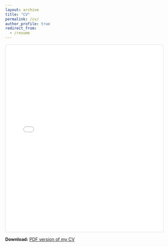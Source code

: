 ```yaml
---
layout: archive
title: "CV"
permalink: /cv/
author_profile: true
redirect_from:
  - /resume
---
```


<div style="width: 100%; height: 600px; border: 1px solid #ddd; border-radius: 4px; overflow: hidden;">
  <iframe src="/files/pdf/Palacio_CV.pdf#toolbar=1&navpanes=0&scrollbar=1" 
          width="100%" 
          height="600" 
          frameborder="0" 
          style="border: none; width: 100%; height: 100%;">
    <p>Your browser does not support PDFs. 
       <a href="/files/pdf/Palacio_CV.pdf" target="_blank">Click here to download the PDF</a>.
    </p>
  </iframe>
</div>

<p><strong>Download:</strong> <a href="/files/pdf/Palacio_CV.pdf" target="_blank">PDF version of my CV</a></p>


